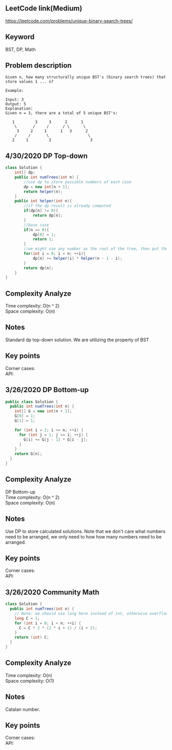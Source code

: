 ## LeetCode link(Medium)
https://leetcode.com/problems/unique-binary-search-trees/

## Keyword
BST, DP, Math

## Problem description
```
Given n, how many structurally unique BST's (binary search trees) that store values 1 ... n?

Example:

Input: 3
Output: 5
Explanation:
Given n = 3, there are a total of 5 unique BST's:

   1         3     3      2      1
    \       /     /      / \      \
     3     2     1      1   3      2
    /     /       \                 \
   2     1         2                 3
```
## 4/30/2020 DP Top-down

```java
class Solution {
    int[] dp;
    public int numTrees(int n) {
        //use dp to store possible numbers of each case
        dp = new int[n + 1];
        return helper(n);
    }
    public int helper(int n){
        //if the dp result is already computed
        if(dp[n] != 0){
            return dp[n];
        }
        //base case
        if(n == 0){
            dp[0] = 1;
            return 1;
        }
        //we might use any number as the root of the tree, then put the rest on left and right
        for(int i = 0; i < n; ++i){
            dp[n] += helper(i) * helper(n - 1 - i); 
        }
        return dp[n];
    }
}
```

## Complexity Analyze
Time complexity: O(n ^ 2) \
Space complexity: O(n)

## Notes
Standard dp top-down solution. We are utilizing the property of BST

## Key points
Corner cases: \
API:

## 3/26/2020 DP Bottom-up

```java
public class Solution {
  public int numTrees(int n) {
    int[] G = new int[n + 1];
    G[0] = 1;
    G[1] = 1;

    for (int i = 2; i <= n; ++i) {
      for (int j = 1; j <= i; ++j) {
        G[i] += G[j - 1] * G[i - j];
      }
    }
    return G[n];
  }
}
```

## Complexity Analyze
DP Bottom-up\
Time complexity: O(n ^ 2) \
Space complexity: O(n)

## Notes
Use DP to store calculated solutions. Note that we don't care what numbers need to be arranged, we only need to how how many numbers need to be arranged.

## Key points
Corner cases: \
API:


## 3/26/2020 Community Math

```java
class Solution {
  public int numTrees(int n) {
    // Note: we should use long here instead of int, otherwise overflow
    long C = 1;
    for (int i = 0; i < n; ++i) {
      C = C * 2 * (2 * i + 1) / (i + 2);
    }
    return (int) C;
  }
}
```

## Complexity Analyze
Time complexity: O(n)\
Space complexity: O(1)

## Notes
Catalan number.

## Key points
Corner cases:\
API: